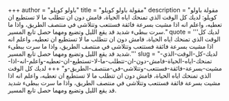 +++
author = "باولو كويلو"
title = "مقولة باولو كويلو"
description = "مقولة باولو كويلو: لديك كل الوقت الذي تمنحك اياه الحياة، فامش دون ان تتطلب ما لا تستطيع ان تعطيه، واعلم انه اذا مشيت بسرعة فائقة فستتعب وتتلاشى في منتصف الطريق، واذا ما سرت ببطىء شديد قد يقع الليل وتضيع ومهما حصل تابع المسير."
quote = '''لديك كل الوقت الذي تمنحك اياه الحياة، فامش دون ان تتطلب ما لا تستطيع ان تعطيه، واعلم انه اذا مشيت بسرعة فائقة فستتعب وتتلاشى في منتصف الطريق، واذا ما سرت ببطىء شديد قد يقع الليل وتضيع ومهما حصل تابع المسير.'''
slug = "لديك-كل-الوقت-الذي-تمنحك-اياه-الحياة-فامش-دون-ان-تتطلب-ما-لا-تستطيع-ان-تعطيه-واعلم-انه-اذا-مشيت-بسرعة-فائقة-فستتعب-وتتلاشى-في-منتصف-الطريق-و"
+++
لديك كل الوقت الذي تمنحك اياه الحياة، فامش دون ان تتطلب ما لا تستطيع ان تعطيه، واعلم انه اذا مشيت بسرعة فائقة فستتعب وتتلاشى في منتصف الطريق، واذا ما سرت ببطىء شديد قد يقع الليل وتضيع ومهما حصل تابع المسير.
